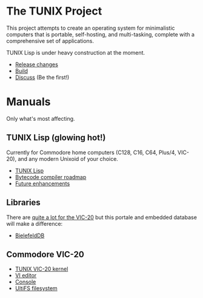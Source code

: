 The TUNIX Project
=================

This project attempts to create an operating system for
minimalistic computers that is portable, self-hosting, and
multi-tasking, complete with a comprehensive set of
applications.

TUNIX Lisp is under heavy construction at the moment.

* [Release changes](./Changelog.md)
* [Build](BUILD.md)
* [Discuss](https://github.com/SvenMichaelKlose/tunix/discussions)
  (Be the first!)

# Manuals

Only what's most affecting.

## TUNIX Lisp (glowing hot!)

Currently for Commodore home computers (C128, C16, C64,
Plus/4, VIC-20), and any modern Unixoid of your choice.

* [TUNIX Lisp](src/bin/lisp/doc/manual.md)
* [Bytecode compiler roadmap](src/bin/lisp/doc/compiler.md)
* [Future enhancements](src/bin/lisp/doc/future-enhancements.md)

## Libraries

There are [quite a lot for the VIC-20](src/lib/) but this
portale and embedded database will make a difference:

* [BielefeldDB](src/lib/bdb/README.md)

## Commodore VIC-20

* [TUNIX VIC-20 kernel](src/sys/kernel/doc/index.md)
* [VI editor](src/bin/vi/README.md)
* [Console](src/bin/cbm-console/README.md)
* [UltiFS filesystem](src/drv/ultifs/README.md)
